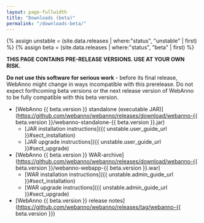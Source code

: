 ```yaml
---
layout: page-fullwidth
title: "Downloads (beta)"
permalink: "/downloads-beta/"
---
```


{% assign unstable = (site.data.releases | where:"status", "unstable" | first) %}
{% assign beta = (site.data.releases | where:"status", "beta" | first) %}

**THIS PAGE CONTAINS PRE-RELEASE VERSIONS. USE AT YOUR OWN RISK.**

**Do not use this software for serious work** - before its final release, WebAnno might change in
ways incompatible with this prerelease. Do not expect forthcoming beta versions or the next release
version of WebAnno to be fully compatible with this beta version.

* [WebAnno {{ beta.version }} standalone (executable JAR)](https://github.com/webanno/webanno/releases/download/webanno-{{ beta.version }}/webanno-standalone-{{ beta.version }}.jar)
    * [JAR installation instructions]({{ unstable.user_guide_url }}#sect_installation) 
    * [JAR upgrade instructions]({{ unstable.user_guide_url }}#sect_upgrade) 
* [WebAnno {{ beta.version }} WAR-archive](https://github.com/webanno/webanno/releases/download/webanno-{{ beta.version }}/webanno-webapp-{{ beta.version }}.war)
    * [WAR installation instructions]({{ unstable.admin_guide_url }}#sect_installation)
    * [WAR upgrade instructions]({{ unstable.admin_guide_url }}#sect_upgrade)
* [WebAnno {{ beta.version }} release notes](https://github.com/webanno/webanno/releases/tag/webanno-{{ beta.version }})
